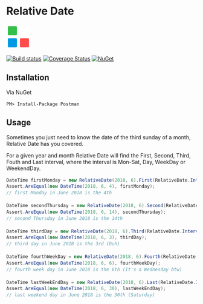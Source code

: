 # Relative Date

![RelativeDate Logo](https://raw.githubusercontent.com/mattumotu/relativedate/master/relativedate.png "Relative Date Logo") 

[![Build status](https://ci.appveyor.com/api/projects/status/3atm9w710gwtsik4/branch/master?svg=true)](https://ci.appveyor.com/project/mattumotu/relativedate/branch/master)
[![Coverage Status](https://coveralls.io/repos/github/mattumotu/relativedate/badge.svg?branch=master)](https://coveralls.io/github/mattumotu/relativedate?branch=master)
[![NuGet](https://img.shields.io/nuget/v/RelativeDate.svg)](https://www.nuget.org/packages/RelativeDate/)

Installation
---
Via NuGet

    PM> Install-Package Postman
    
Usage
---

Sometimes you just need to know the date of the third sunday of a month, Relative Date has you covered.

For a given year and month Relative Date will find the First, Second, Third, Fouth and Last interval, where the interval is Mon-Sat, Day, WeekDay or WeekendDay.

```cs
DateTime firstMonday = new RelativeDate(2018, 6).First(RelativeDate.Interval.Monday);
Assert.AreEqual(new DateTime(2018, 6, 4), firstMonday);
// first Monday in June 2018 is the 4th

DateTime secondThursday = new RelativeDate(2018, 6).Second(RelativeDate.Interval.Thursday);
Assert.AreEqual(new DateTime(2018, 6, 14), secondThursday);
// second Thursday in June 2018 is the 14th

DateTime thirdDay = new RelativeDate(2018, 6).Third(RelativeDate.Interval.Day);
Assert.AreEqual(new DateTime(2018, 6, 3), thirdDay);
// third day in June 2018 is the 3rd (Duh)

DateTime fourthWeekDay = new RelativeDate(2018, 6).Fourth(RelativeDate.Interval.WeekDay);
Assert.AreEqual(new DateTime(2018, 6, 6), fourthWeekDay);
// fourth week day in June 2018 is the 6th (It's a Wednesday btw)

DateTime lastWeekEndDay = new RelativeDate(2018, 6).Last(RelativeDate.Interval.WeekendDay);
Assert.AreEqual(new DateTime(2018, 6, 30), lastWeekEndDay);
// last weekend day in June 2018 is the 30th (Saturday)
```
